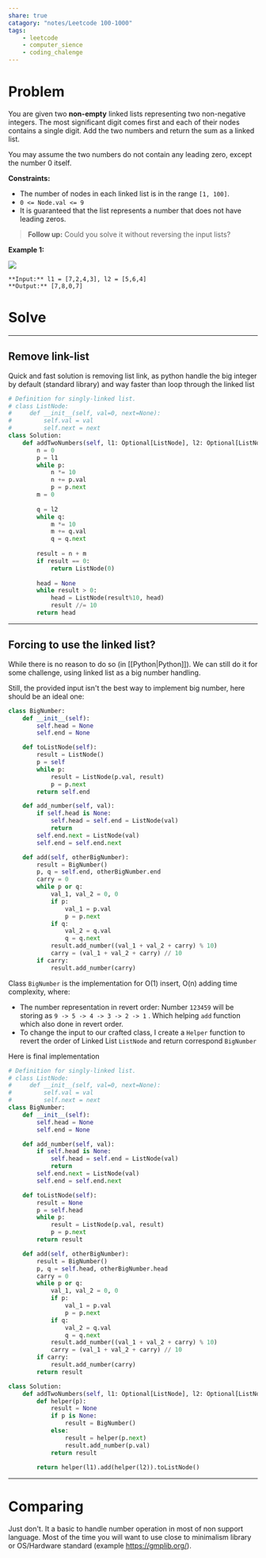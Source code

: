 ```yaml
---
share: true
catagory: "notes/Leetcode 100-1000"
tags:
    - leetcode
    - computer_sience
    - coding_chalenge
---
```


# Problem

You are given two **non-empty** linked lists representing two non-negative integers. The most significant digit comes first and each of their nodes contains a single digit. Add the two numbers and return the sum as a linked list.

You may assume the two numbers do not contain any leading zero, except the number 0 itself.

**Constraints:**

- The number of nodes in each linked list is in the range `[1, 100]`.
- `0 <= Node.val <= 9`
- It is guaranteed that the list represents a number that does not have leading zeros.

> **Follow up:** Could you solve it without reversing the input lists?

**Example 1:**

![](https://assets.leetcode.com/uploads/2021/04/09/sumii-linked-list.jpg)

```
**Input:** l1 = [7,2,4,3], l2 = [5,6,4]
**Output:** [7,8,0,7]
```

# Solve

---
## Remove link-list
Quick and fast solution is removing list link, as python handle the big integer by default (standard library) and way faster than loop through the linked list

```python
# Definition for singly-linked list.
# class ListNode:
#     def __init__(self, val=0, next=None):
#         self.val = val
#         self.next = next
class Solution:
    def addTwoNumbers(self, l1: Optional[ListNode], l2: Optional[ListNode]) -> Optional[ListNode]:
        n = 0
        p = l1
        while p:
            n *= 10
            n += p.val
            p = p.next
        m = 0
        
        q = l2
        while q:
            m *= 10
            m += q.val
            q = q.next
            
        result = n + m
        if result == 0:
            return ListNode(0)
            
        head = None
        while result > 0:
            head = ListNode(result%10, head)
            result //= 10
        return head
```
---
## Forcing to use the linked list?
While there is no reason to do so (in [[Python|Python]]). We can still do it for some challenge, using linked list as a big number handling. 

Still, the provided input isn't the best way to implement big number, here should be an ideal one:
```python
class BigNumber:
    def __init__(self):
        self.head = None
        self.end = None

    def toListNode(self):
        result = ListNode()
        p = self 
        while p:
            result = ListNode(p.val, result)
            p = p.next
        return self.end

    def add_number(self, val):
        if self.head is None:
            self.head = self.end = ListNode(val)
            return
        self.end.next = ListNode(val)
        self.end = self.end.next

    def add(self, otherBigNumber):
        result = BigNumber()
        p, q = self.end, otherBigNumber.end
        carry = 0
        while p or q:
            val_1, val_2 = 0, 0
            if p:
                val_1 = p.val
                p = p.next
            if q:
                val_2 = q.val
                q = q.next
            result.add_number((val_1 + val_2 + carry) % 10)
            carry = (val_1 + val_2 + carry) // 10
        if carry:
            result.add_number(carry)
```

Class `BigNumber` is the implementation for O(1) insert, O(n) adding time complexity, where: 
- The number representation in revert order: Number `123459` will be storing as `9 -> 5 -> 4 -> 3 -> 2 -> 1` . Which helping `add` function which also done in revert order.
- To change the input to our crafted class, I create a `Helper` function to revert the order of Linked List `ListNode` and return correspond `BigNumber` 

Here is final implementation
```python
# Definition for singly-linked list.
# class ListNode:
#     def __init__(self, val=0, next=None):
#         self.val = val
#         self.next = next
class BigNumber:
    def __init__(self):
        self.head = None
        self.end = None

    def add_number(self, val):
        if self.head is None:
            self.head = self.end = ListNode(val)
            return
        self.end.next = ListNode(val)
        self.end = self.end.next

    def toListNode(self):
        result = None
        p = self.head
        while p:
            result = ListNode(p.val, result)
            p = p.next
        return result

    def add(self, otherBigNumber):
        result = BigNumber()
        p, q = self.head, otherBigNumber.head
        carry = 0
        while p or q:
            val_1, val_2 = 0, 0
            if p:
                val_1 = p.val
                p = p.next
            if q:
                val_2 = q.val
                q = q.next
            result.add_number((val_1 + val_2 + carry) % 10)
            carry = (val_1 + val_2 + carry) // 10
        if carry:
            result.add_number(carry)
        return result

class Solution:
    def addTwoNumbers(self, l1: Optional[ListNode], l2: Optional[ListNode]) -> Optional[ListNode]:
        def helper(p):
            result = None
            if p is None:
                result = BigNumber()
            else:
                result = helper(p.next)
                result.add_number(p.val)
            return result
        
        return helper(l1).add(helper(l2)).toListNode()
```
---
# Comparing
Just don't. It a basic to handle number operation in most of non support language. Most of the time you will want to use close to minimalism library or OS/Hardware standard (example https://gmplib.org/).
